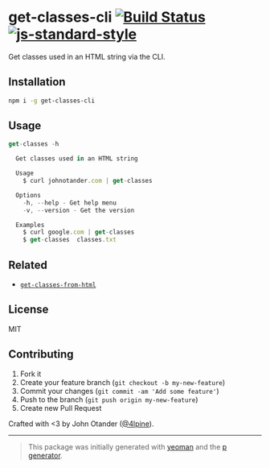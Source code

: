 # get-classes-cli [![Build Status](https://secure.travis-ci.org/johnotander/get-classes-cli.svg?branch=master)](https://travis-ci.org/johnotander/get-classes-cli) [![js-standard-style](https://img.shields.io/badge/code%20style-standard-brightgreen.svg?style=flat)](https://github.com/feross/standard)

Get classes used in an HTML string via the CLI.

## Installation

```bash
npm i -g get-classes-cli
```

## Usage

```javascript
get-classes -h

  Get classes used in an HTML string

  Usage
    $ curl johnotander.com | get-classes

  Options
    -h, --help - Get help menu
    -v, --version - Get the version

  Examples
    $ curl google.com | get-classes
    $ get-classes  classes.txt
```

## Related

- [`get-classes-from-html`](https://github.com/johnotander/get-classes-from-html)

## License

MIT

## Contributing

1. Fork it
2. Create your feature branch (`git checkout -b my-new-feature`)
3. Commit your changes (`git commit -am 'Add some feature'`)
4. Push to the branch (`git push origin my-new-feature`)
5. Create new Pull Request

Crafted with <3 by John Otander ([@4lpine](https://twitter.com/4lpine)).

***

> This package was initially generated with [yeoman](http://yeoman.io) and the [p generator](https://github.com/johnotander/generator-p.git).
